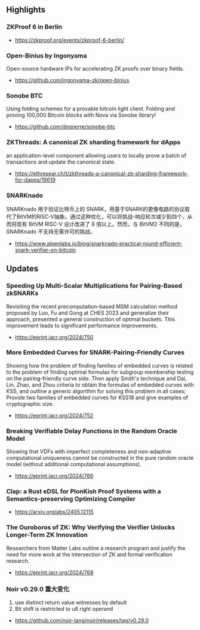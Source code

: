 ## Highlights

### ZKProof 6 in Berlin
- https://zkproof.org/events/zkproof-6-berlin/


### Open-Binius by Ingonyama
Open-source hardware IPs for accelerating ZK proofs over binary fields.
- https://github.com/ingonyama-zk/open-binius

### Sonobe BTC
Using folding schemes for a provable bitcoin light client. Folding and proving 100,000 Bitcoin blocks with Nova via Sonobe library!
- https://github.com/dmpierre/sonobe-btc

###  ZKThreads: A canonical ZK sharding framework for dApps
an application-level component allowing users to locally prove a batch of transactions and update the canonical state.
- https://ethresear.ch/t/zkthreads-a-canonical-zk-sharding-framework-for-dapps/19619

### SNARKnado
SNARKnado 用于验证比特币上的 SNARK，用基于SNARK的更像电路的协议取代了BitVM的RISC-V抽象。通过这种优化，可以将挑战-响应轮次减少到四个，从而将现有 BitVM RISC-V 设计改进了 8 倍以上。然而，与 BitVM2 不同的是，SNARKnado 不支持无需许可的挑战。
- https://www.alpenlabs.io/blog/snarknado-practical-round-efficient-snark-verifier-on-bitcoin

## Updates


### Speeding Up Multi-Scalar Multiplications for Pairing-Based zkSNARKs
Revisiting the recent precomputation-based MSM calculation method proposed by Luo, Fu and Gong at CHES 2023 and generalize their approach, presented a general construction of optimal buckets. This improvement leads to significant performance improvements.
- https://eprint.iacr.org/2024/750
### More Embedded Curves for SNARK-Pairing-Friendly Curves
Showing how the problem of finding families of embedded curves is related to the problem of finding optimal formulas for subgroup membership testing on the pairing-friendly curve side. Then apply Smith's technique and Dai, Lin, Zhao, and Zhou criteria to obtain the formulas of embedded curves with KSS, and outline a generic algorithm for solving this problem in all cases; Provide two families of embedded curves for KSS18 and give examples of cryptographic size. 
- https://eprint.iacr.org/2024/752
### Breaking Verifiable Delay Functions in the Random Oracle Model
Showing that VDFs with imperfect completeness and non-adaptive computational uniqueness cannot be constructed in the pure random oracle model (without additional computational assumptions).
- https://eprint.iacr.org/2024/766

### Clap: a Rust eDSL for PlonKish Proof Systems with a Semantics-preserving Optimizing Compiler
- https://arxiv.org/abs/2405.12115

### The Ouroboros of ZK: Why Verifying the Verifier Unlocks Longer-Term ZK Innovation
Researchers from Matter Labs outline a research program and justify the need for more work at the intersection of ZK and formal verification research.
- https://eprint.iacr.org/2024/768


### Noir v0.29.0 重大变化
1. use distinct return value witnesses by default 
2. Bit shift is restricted to u8 right operand
- https://github.com/noir-lang/noir/releases/tag/v0.29.0
